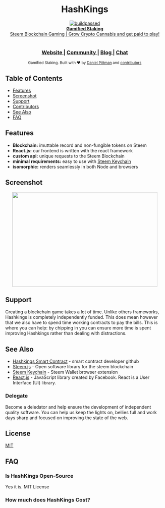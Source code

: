 <h1 align="center">HashKings</h1>
<div align="center">
<a href="https://travis-ci.org/dpdanpittman/Hashkings-2D-UI">
<img border="0" alt="buildpassed" src="https://travis-ci.org/dpdanpittman/Hashkings-2D-UI.svg?branch=master"><br/>
  <strong>Gamified Staking</strong>
</div>
<div align="center">
  Steem Blockchain Gaming | Grow Crypto Cannabis and get paid to play! 
</div>

<br />

<div align="center">
  <h3>
    <a href="https://qwoyn.io">
      Website
    </a>
    <span> | </span>
    <a href="https://discord.gg/DcsPHUG">
      Community
    </a>
    <span> | </span>
    <a href="https://steepeak.com/@hashkings">
      Blog
    </a>
    <span> | </span>
    <a href="https://discord.gg/DcsPHUG">
      Chat
    </a>
  </h3>
</div>

<div align="center">
  <sub>Gamified Staking. Built with ❤︎ by
  <a href="https://twitter.com/canna_curate">Daniel Pittman</a> and
  <a href="https://github.com/dpdanpittman/Hashkings-2D-UI/graphs/contributors">
    contributors
  </a>
</div>

## Table of Contents
- [Features](#features)
- [Screenshot](#screenshot)
- [Support](#support)
- [Contributors](#contributors)
- [See Also](#see-also)
- [FAQ](#faq)

## Features
- __Blockchain:__ imuttable record and non-fungible tokens on Steem
- __React.js:__ our frontend is written with the react framework
- __custom api:__ unique requests to the Steem Blockchain 
- __minimal requirements:__ easy to use with [Steem Keychain](https://chrome.google.com/webstore/detail/steem-keychain/lkcjlnjfpbikmcmbachjpdbijejflpcm?hl=en)
- __isomorphic:__ renders seamlessly in both Node and browsers

## Screenshot
<p align="center">
  <img width="460" height="300" src="https://i.imgur.com/0rHqYS8.png">
</p>

## Support
Creating a blockchain game takes a lot of time. Unlike others frameworks,
Hashkings is completely independently funded. This does mean
however that we also have to spend time working contracts to pay the bills.
This is where you can help: by chipping in you can ensure more time is spent
improving Hashkings rather than dealing with distractions.

## See Also
- [Hashkings Smart Contract](https://github.com/disregardfiat/hashkings) - smart contract developer github
- [Steem.js](https://github.com/steemit/steem-js) - Open software library for the steem blockchain
- [Steem Keychain](https://github.com/MattyIce/steem-keychain) - Steem Wallet browser extension
- [React.js](https://reactjs.org/) -  JavaScript library created by Facebook. React is a User Interface (UI) library.

### Delegate
Become a deledator and help ensure the development of independent quality
software. You can help us keep the lights on, bellies full and work days sharp
and focused on improving the state of the web.

## License
[MIT](https://tldrlegal.com/license/mit-license)

## FAQ
### Is HashKings Open-Source
Yes it is. MIT License
### How much does HashKings Cost?
